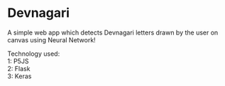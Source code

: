# Devnagari

A simple web app which detects Devnagari letters drawn by the user on canvas using Neural Network!

Technology used:<br/>
1: P5JS<br/>
2: Flask<br/>
3: Keras
